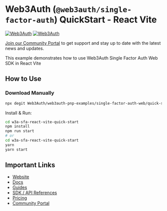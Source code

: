 # Web3Auth (`@web3auth/single-factor-auth`) QuickStart - React Vite

[![Web3Auth](https://img.shields.io/badge/Web3Auth-SDK-blue)](https://web3auth.io/docs/sdk/core-kit/sfa-web)
[![Web3Auth](https://img.shields.io/badge/Web3Auth-Community-cyan)](https://community.web3auth.io)

[Join our Community Portal](https://community.web3auth.io/) to get support and stay up to date with the latest news and updates.

This example demonstrates how to use Web3Auth Single Factor Auth Web SDK in React Vite

## How to Use

### Download Manually

```bash
npx degit Web3Auth/web3auth-pnp-examples/single-factor-auth-web/quick-starts/sfa-react-vite-quick-start w3a-sfa-react-vite-quick-start
```

Install & Run:

```bash
cd w3a-sfa-react-vite-quick-start
npm install
npm run start
# or
cd w3a-sfa-react-vite-quick-start
yarn
yarn start
```

## Important Links

- [Website](https://web3auth.io)
- [Docs](https://web3auth.io/docs)
- [Guides](https://web3auth.io/docs/guides)
- [SDK / API References](https://web3auth.io/docs/sdk)
- [Pricing](https://web3auth.io/pricing.html)
- [Community Portal](https://community.web3auth.io)
